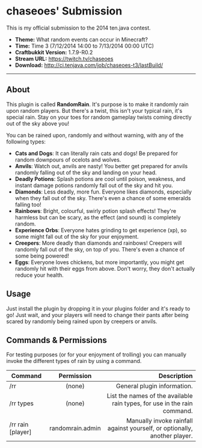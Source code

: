 chaseoes' Submission
==============================

This is my official submission to the 2014 ten.java contest.

- __Theme:__ What random events can occur in Minecraft?
- __Time:__ Time 3 (7/12/2014 14:00 to 7/13/2014 00:00 UTC)
- __Craftbukkit Version:__ 1.7.9-R0.2
- __Stream URL:__ https://twitch.tv/chaseoes
- __Download:__ http://ci.tenjava.com/job/chaseoes-t3/lastBuild/

---------------------------------------

About
-----------

This plugin is called __RandomRain__. It's purpose is to make it randomly rain upon random players. But there's a twist, this isn't your typical rain, it's special rain. Stay on your toes for random gameplay twists coming directly out of the sky above you! 

You can be rained upon, randomly and without warning, with any of the following types:

- __Cats and Dogs__: It can literally rain cats and dogs! Be prepared for random downpours of ocelots and wolves.
- __Anvils__: Watch out, anvils are nasty! You better get prepared for anvils randomly falling out of the sky and landing on your head.
- __Deadly Potions__: Splash potions are cool until poison, weakness, and instant damage potions randomly fall out of the sky and hit you.
- __Diamonds__: Less deadly, more fun. Everyone likes diamonds, especially when they fall out of the sky. There's even a chance of some emeralds falling too!
- __Rainbows__: Bright, colourful, swirly potion splash effects! They're harmless but can be scary, as the effect (and sound) is completely random.
- __Experience Orbs__: Everyone hates grinding to get experience (xp), so some might fall out of the sky for your enjoyment.
- __Creepers__: More deadly than diamonds and rainbows! Creepers will randomly fall out of the sky, on top of you. There's even a chance of some being powered!
- __Eggs__: Everyone loves chickens, but more importantly, you might get randomly hit with their eggs from above. Don't worry, they don't actually reduce your health.

Usage
-----------

Just install the plugin by dropping it in your plugins folder and it's ready to go! Just wait, and your players will need to change their pants after being scared by randomly being rained upon by creepers or anvils.

Commands & Permissions
-----------

For testing purposes (or for your enjoyment of trolling) you can manually invoke the different types of rain by using a command.

| __Command__                  | __Permission__       | __Description__                                                               |
| ---------------------------- |:--------------------:| -----------------------------------------------------------------------------:|
| /rr                          | (none)               | General plugin information.                                                   |
| /rr types                    | (none)               | List the names of the available rain types, for use in the rain command.      |
| /rr rain <type> [player]     | randomrain.admin     | Manually invoke rainfall against yourself, or optionally, another player.     |
